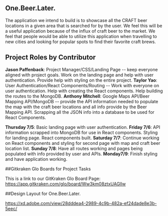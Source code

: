 ## One.Beer.Later.

The application we intend to build is to showcase all the CRAFT beer locations in a given area that is searched for by the user. We feel this will be a useful application because of the influx of craft beer to the market. We feel that people would be able to utilize this application when travelling to new cities and looking for popular spots to find their favorite craft brews.

## Project Roles by Contributor

**Jason Paffenback**: Project Manager/CSS/Landing Page -- keep everyone aligned with project goals. Work on the landing page and help with user authentication. Provide help with styling on the entire project.
**Taylor Yao**: User Authentication/React Components/Routing -- Work with everyone on user authentication. Help with creating the React components. Help building the routes to the MongoDB.
**Anthony Mitchell**: Google Maps API/Beer Mapping API/MongoDB -- provide the API information needed to populate the map with the craft beer locations and all info provide by the Beer Mapping API. Scrapping all the JSON info into a database to be used for React Components.

**Thursday 7/5**: Basic landing page with user authentication.
**Friday 7/6**: API information scrapped into MongoDB for use in React components. Styling for landing page. React components built.
**Saturday 7/7**: Continue working on React components and styling for second page with map and craft beer location list.
**Sunday 7/8**: Have all routes working and pages being populated with info provided by user and APIs.
**Monday7/9**: Finish styling and have application working.


##Gitkraken Glo Boards for Project Tasks

This is a link to our GitKraken Glo Board Page: https://app.gitkraken.com/glo/board/Ww3km08ztxUAGlIw

##Design Layout for One.Beer.Later.

https://xd.adobe.com/view/28dddea4-2989-4c9b-482a-ef24dade8e3b-5eec/



